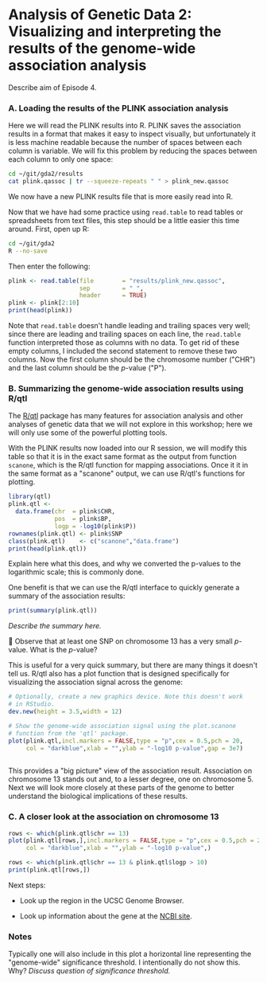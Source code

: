 # Analysis of Genetic Data 2:<br>Visualizing and interpreting the results of the genome-wide association analysis

Describe aim of Episode 4.

### A. Loading the results of the PLINK association analysis

Here we will read the PLINK results into R. PLINK saves the
association results in a format that makes it easy to inspect
visually, but unfortunately it is less machine readable because the
number of spaces between each column is variable. We will fix this
problem by reducing the spaces between each column to only one space:

```bash
cd ~/git/gda2/results
cat plink.qassoc | tr --squeeze-repeats " " > plink_new.qassoc
```

We now have a new PLINK results file that is more easily read into R.

Now that we have had some practice using `read.table` to read tables
or spreadsheets from text files, this step should be a little easier
this time around. First, open up R:

```bash
cd ~/git/gda2
R --no-save
```

Then enter the following:

```R
plink <- read.table(file        = "results/plink_new.qassoc",
                    sep         = " ",
                    header      = TRUE)
plink <- plink[2:10]					
print(head(plink))
```

Note that `read.table` doesn't handle leading and trailing spaces very
well; since there are leading and trailing spaces on each line, the
`read.table` function interpreted those as columns with no data. To
get rid of these empty columns, I included the second statement to
remove these two columns. Now the first column should be the
chromosome number ("CHR") and the last column should be the *p*-value
("P").

### B. Summarizing the genome-wide association results using R/qtl

The [R/qtl](http://rqtl.org) package has many features for association
analysis and other analyses of genetic data that we will not explore
in this workshop; here we will only use some of the powerful plotting
tools.

With the PLINK results now loaded into our R session, we will modify
this table so that it is in the exact same format as the output from
function `scanone`, which is the R/qtl function for mapping
associations. Once it it in the same format as a "scanone" output, we
can use R/qtl's functions for plotting.

```R
library(qtl)
plink.qtl <-
  data.frame(chr  = plink$CHR,
             pos  = plink$BP,
			 logp = -log10(plink$P))
rownames(plink.qtl) <- plink$SNP
class(plink.qtl)    <- c("scanone","data.frame")
print(head(plink.qtl))
```

Explain here what this does, and why we converted the p-values to the
logarithmic scale; this is commonly done.

One benefit is that we can use the R/qtl interface to quickly generate
a summary of the association results:

```R
print(summary(plink.qtl))
```

*Describe the summary here.*

:ledger: Observe that at least one SNP on chromosome 13 has a very
 small $p$-value. What is the $p$-value?

This is useful for a very quick summary, but there are many things it
doesn't tell us. R/qtl also has a plot function that is designed
specifically for visualizing the association signal across the genome:

```R
# Optionally, create a new graphics device. Note this doesn't work
# in RStudio.
dev.new(height = 3.5,width = 12)

# Show the genome-wide association signal using the plot.scanone
# function from the 'qtl' package.
plot(plink.qtl,incl.markers = FALSE,type = "p",cex = 0.5,pch = 20,
     col = "darkblue",xlab = "",ylab = "-log10 p-value",gap = 3e7)
		  
```

This provides a "big picture" view of the association
result. Association on chromosome 13 stands out and, to a lesser
degree, one on chromosome 5. Next we will look more closely at these
parts of the genome to better understand the biological implications
of these results.

### C. A closer look at the association on chromosome 13

```R
rows <- which(plink.qtl$chr == 13)
plot(plink.qtl[rows,],incl.markers = FALSE,type = "p",cex = 0.5,pch = 20,
     col = "darkblue",xlab = "",ylab = "-log10 p-value",)
```

```R
rows <- which(plink.qtl$chr == 13 & plink.qtl$logp > 10)
print(plink.qtl[rows,])
```

Next steps:

+ Look up the region in the UCSC Genome Browser.

+ Look up information about the gene at the
  [NCBI site](https://www.ncbi.nlm.nih.gov/gene).

### Notes

Typically one will also include in this plot a horizontal line
representing the "genome-wide" significance threshold. I intentionally
do not show this. Why? *Discuss question of significance threshold.*

